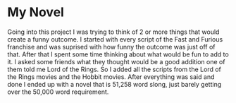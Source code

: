 # My Novel

Going into this project I was trying to think of 2 or more things that would create a funny outcome. I started with every script of the Fast and Furious franchise and was suprised with how funny the outcome was just off of that. After that I spent some time thinking about what would be fun to add to it. I asked some friends what they thought would be a good addition one of them told me Lord of the Rings. So I added all the scripts from the Lord of the Rings movies and the Hobbit movies. After everything was said and done I ended up with a novel that is 51,258 word slong, just barely getting over the 50,000 word requirement.

